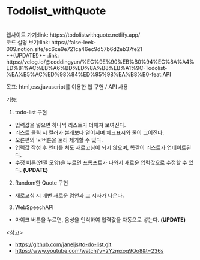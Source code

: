 # Todolist_withQuote
</br>
웹사이트 가기:link: https://todolistwithquote.netlify.app/</br>
코드 설명 보기:link: https://false-leek-009.notion.site/ec6ce9e721ca46ec9d57b6d2eb37fe21
<br>
**(UPDATE!)** :link: https://velog.io/@coddingyun/%EC%9E%90%EB%B0%94%EC%8A%A4%ED%81%AC%EB%A6%BD%ED%8A%B8%EB%A1%9C-Todolist-%EA%B5%AC%ED%98%84%ED%95%98%EA%B8%B0-feat.API

목표: html,css,javascript를 이용한 웹 구현 / API 사용

기능:
1) todo-list 구현
- 입력값을 넣으면 하나씩 리스트가 더해져 보여진다.
- 리스트 클릭 시 컬러가 본래보다 옅어지며 체크표시와 줄이 그어진다.
- 오른편의 'x'버튼을 눌러 제거할 수 있다.
- 입력값 작성 후 엔터를 쳐도 새로고침이 되지 않으며, 똑같이 리스트가 업데이트된다.
- 수정 버튼(연필 모양)을 누르면 프롬프트가 나와서 새로운 입력값으로 수정할 수 있다. **(UPDATE)**
2) Random한 Quote 구현
- 새로고침 시 매번 새로운 명언과 그 저자가 나온다.
3) WebSpeechAPI
- 마이크 버튼을 누르면, 음성을 인식하여 입력값을 자동으로 넣는다. **(UPDATE)**


<참고>
- https://github.com/janeljs/to-do-list.git
- https://www.youtube.com/watch?v=2Yzmxoq9Qo8&t=236s
